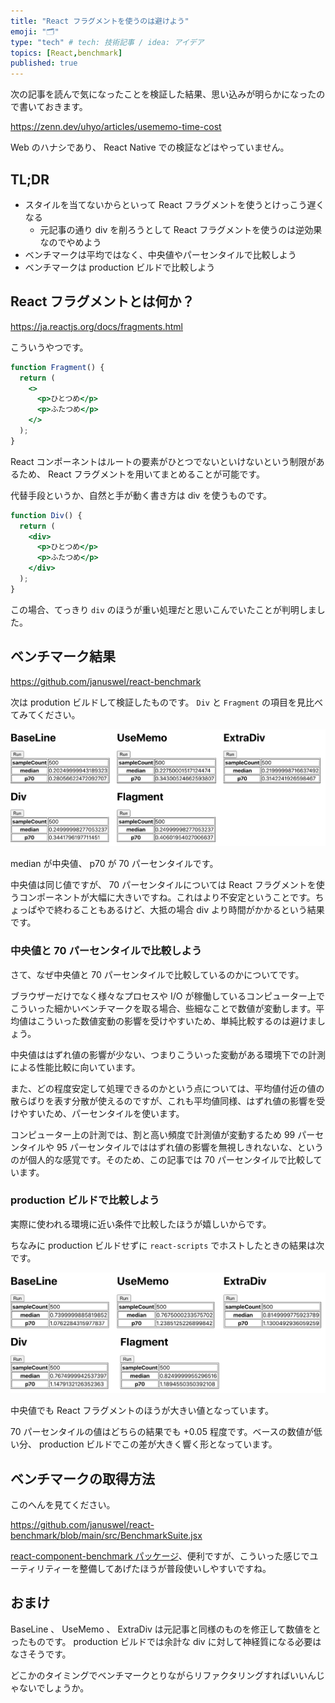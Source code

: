 ```yaml
---
title: "React フラグメントを使うのは避けよう"
emoji: "🗂"
type: "tech" # tech: 技術記事 / idea: アイデア
topics: [React,benchmark]
published: true
---
```


次の記事を読んで気になったことを検証した結果、思い込みが明らかになったので書いておきます。

https://zenn.dev/uhyo/articles/usememo-time-cost

Web のハナシであり、 React Native での検証などはやっていません。

## TL;DR

- スタイルを当てないからといって React フラグメントを使うとけっこう遅くなる
  - 元記事の通り div を削ろうとして React フラグメントを使うのは逆効果なのでやめよう
- ベンチマークは平均ではなく、中央値やパーセンタイルで比較しよう
- ベンチマークは production ビルドで比較しよう

## React フラグメントとは何か？

https://ja.reactjs.org/docs/fragments.html

こういうやつです。

```jsx
function Fragment() {
  return (
    <>
      <p>ひとつめ</p>
      <p>ふたつめ</p>
    </>
  );
}
```

React コンポーネントはルートの要素がひとつでないといけないという制限があるため、 React フラグメントを用いてまとめることが可能です。

代替手段というか、自然と手が動く書き方は div を使うものです。

```jsx
function Div() {
  return (
    <div>
      <p>ひとつめ</p>
      <p>ふたつめ</p>
    </div>
  );
}
```

この場合、てっきり `div` のほうが重い処理だと思いこんでいたことが判明しました。

## ベンチマーク結果

https://github.com/januswel/react-benchmark

次は prodution ビルドして検証したものです。 `Div` と `Fragment` の項目を見比べてみてください。

![](https://github.com/januswel/react-benchmark/raw/main/images/prod.png)

median が中央値、 p70 が 70 パーセンタイルです。

中央値は同じ値ですが、 70 パーセンタイルについては React フラグメントを使うコンポーネントが大幅に大きいですね。これはより不安定ということです。ちょっぱやで終わることもあるけど、大抵の場合 div より時間がかかるという結果です。

### 中央値と 70 パーセンタイルで比較しよう

さて、なぜ中央値と 70 パーセンタイルで比較しているのかについてです。

ブラウザーだけでなく様々なプロセスや I/O が稼働しているコンピューター上でこういった細かいベンチマークを取る場合、些細なことで数値が変動します。平均値はこういった数値変動の影響を受けやすいため、単純比較するのは避けましょう。

中央値ははずれ値の影響が少ない、つまりこういった変動がある環境下での計測による性能比較に向いています。

また、どの程度安定して処理できるのかという点については、平均値付近の値の散らばりを表す分散が使えるのですが、これも平均値同様、はずれ値の影響を受けやすいため、パーセンタイルを使います。

コンピューター上の計測では、割と高い頻度で計測値が変動するため 99 パーセンタイルや 95 パーセンタイルでははずれ値の影響を無視しきれないな、というのが個人的な感覚です。そのため、この記事では 70 パーセンタイルで比較しています。

### production ビルドで比較しよう

実際に使われる環境に近い条件で比較したほうが嬉しいからです。

ちなみに production ビルドせずに `react-scripts` でホストしたときの結果は次です。

![](https://github.com/januswel/react-benchmark/raw/main/images/dev.png)

中央値でも React フラグメントのほうが大きい値となっています。

70 パーセンタイルの値はどちらの結果でも +0.05 程度です。ベースの数値が低い分、 production ビルドでこの差が大きく響く形となっています。

## ベンチマークの取得方法

このへんを見てください。

https://github.com/januswel/react-benchmark/blob/main/src/BenchmarkSuite.jsx

[react-component-benchmark パッケージ](https://github.com/paularmstrong/react-component-benchmark)、便利ですが、こういった感じでユーティリティーを整備してあげたほうが普段使いしやすいですね。

## おまけ

BaseLine 、 UseMemo 、 ExtraDiv は元記事と同様のものを修正して数値をとったものです。 production ビルドでは余計な div に対して神経質になる必要はなさそうです。

どこかのタイミングでベンチマークとりながらリファクタリングすればいいんじゃないでしょうか。
